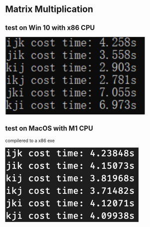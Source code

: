 # Matrix Multiplication

## test on Win 10 with x86 CPU

![](./results-win10-gcc-x86.png)

## test on MacOS with M1 CPU

compilered to a x86 exe

![](./results-m1-clang-x86.png)
